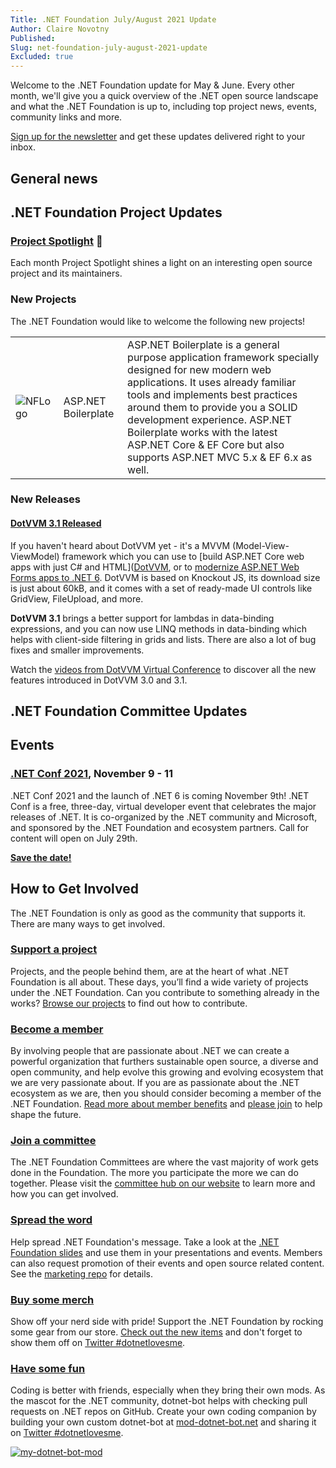 ```yaml
---
Title: .NET Foundation July/August 2021 Update
Author: Claire Novotny
Published:
Slug: net-foundation-july-august-2021-update
Excluded: true
---
```

Welcome to the .NET Foundation update for May & June. Every other month, we'll give you a quick overview of the .NET open source landscape and what the .NET Foundation is up to, including top project news, events, community links and more.

[Sign up for the newsletter](http://eepurl.com/dhL_qb) and get these updates delivered right to your inbox.

## General news


## .NET Foundation Project Updates

### [Project Spotlight](https://dotnetfoundation.org/projects/spotlight) :sparkler:

Each month Project Spotlight shines a light on an interesting open source project and its maintainers. 




### New Projects
The .NET Foundation would like to welcome the following new projects!


| | | |
|-|-|-|
| ![NFLogo](https://user-images.githubusercontent.com/1334951/113320871-de42d080-92c7-11eb-895f-0d5028cc414c.png) | ASP.NET Boilerplate | ASP.NET Boilerplate is a general purpose application framework specially designed for new modern web applications. It uses already familiar tools and implements best practices around them to provide you a SOLID development experience. ASP.NET Boilerplate works with the latest ASP.NET Core & EF Core but also supports ASP.NET MVC 5.x & EF 6.x as well.|


### New Releases

#### [DotVVM 3.1 Released](https://www.dotvvm.com/blog/85/Released-DotVVM-3-1)
If you haven't heard about DotVVM yet - it's a MVVM (Model-View-ViewModel) framework which you can use to [build ASP.NET Core web apps with just C# and HTML]([DotVVM](https://www.dotvvm.com/build), or to [modernize ASP.NET Web Forms apps to .NET 6](https://www.dotvvm.com/modernize). DotVVM is based on Knockout JS, its download size is just about 60kB, and it comes with a set of ready-made UI controls like GridView, FileUpload, and more.

**DotVVM 3.1** brings a better support for lambdas in data-binding expressions, and you can now use LINQ methods in data-binding which helps with client-side filtering in grids and lists. There are also a lot of bug fixes and smaller improvements.

Watch the [videos from DotVVM Virtual Conference](https://www.youtube.com/watch?v=8y9WJjuWAOc&list=PLq1wAETqUjIYWA-CX0Trp9bb8ctnDb53y&index=1&ab_channel=DotVVM) to discover all the new features introduced in DotVVM 3.0 and 3.1. 

## .NET Foundation Committee Updates



## Events


### [.NET Conf 2021](https://dotnetconf.net/?utm_campaign=savedate&utm_source=dotnetfdn&utm_medium=newsletter), November 9 - 11
.NET Conf 2021 and the launch of .NET 6 is coming November 9th! .NET Conf is a free, three-day, virtual developer event that celebrates the major releases of .NET. It is co-organized by the .NET community and Microsoft, and sponsored by the .NET Foundation and ecosystem partners. Call for content will open on July 29th. 

**[Save the date!](https://dotnetconf.net/?utm_campaign=savedate&utm_source=dotnetfdn&utm_medium=newsletter)**

## How to Get Involved
The .NET Foundation is only as good as the community that supports it. There are many ways to get involved. 

### [Support a project](https://dotnetfoundation.org/projects)
Projects, and the people behind them, are at the heart of what .NET Foundation is all about. These days, you’ll find a wide variety of projects under the .NET Foundation. Can you contribute to something already in the works? [Browse our projects](https://dotnetfoundation.org/projects) to find out how to contribute. 

### [Become a member](https://dotnetfoundation.org/member) 
By involving people that are passionate about .NET we can create a powerful organization that furthers sustainable open source, a diverse and open community, and help evolve this growing and evolving ecosystem that we are very passionate about. If you are as passionate about the .NET ecosystem as we are, then you should consider becoming a member of the .NET Foundation. [Read more about member benefits](https://dotnetfoundation.org/member) and [please join](https://dotnetfoundation.org/member/become-a-member) to help shape the future.

### [Join a committee](https://dotnetfoundation.org/community/committees)
The .NET Foundation Committees are where the vast majority of work gets done in the Foundation. The more you participate the more we can do together. Please visit the [committee hub on our website](https://dotnetfoundation.org/community/committees) to learn more and how you can get involved. 

### [Spread the word](https://github.com/dotnet-foundation/wg-marketing)
Help spread .NET Foundation's message. Take a look at the [.NET Foundation slides](https://dotnetfoundation.sharepoint.com/:p:/s/Marketing/EbxGONyybLRMoe6MgPNUEi4BdDuEWNLmdfV_s8INO9nWTw?e=mImEov) and use them in your presentations and events. Members can also request promotion of their events and open source related content. See the [marketing repo](https://github.com/dotnet-foundation/wg-marketing) for details. 

### [Buy some merch](https://store.dotnetfoundation.org/)
Show off your nerd side with pride! Support the .NET Foundation by rocking some gear from our store. [Check out the new items](https://store.dotnetfoundation.org/dotnetfoundation/accessories) and don't forget to show them off on [Twitter #dotnetlovesme](https://twitter.com/search?q=%23dotnetlovesme). 

### [Have some fun](https://mod-dotnet-bot.net)
Coding is better with friends, especially when they bring their own mods. As the mascot for the .NET community, dotnet-bot helps with checking pull requests on .NET repos on GitHub. Create your own coding companion by building your own custom dotnet-bot at [mod-dotnet-bot.net](https://mod-dotnet-bot.net) and sharing it on [Twitter #dotnetlovesme](https://twitter.com/search?q=%23dotnetlovesme). 

[![my-dotnet-bot-mod](https://user-images.githubusercontent.com/5115571/123716322-1e661080-d82f-11eb-8e42-4e6381a2c5f7.png)](https://mod-dotnet-bot.net)

